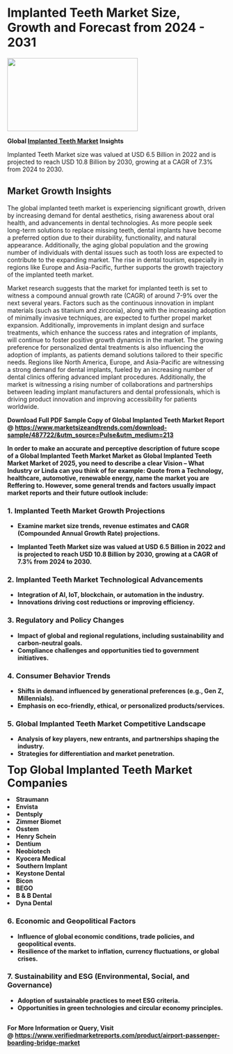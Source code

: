 <H1>Implanted Teeth Market Size, Growth and Forecast from 2024 - 2031</H1><img class="aligncenter size-medium wp-image-584254" src="https://thirdeyenews.in/wp-content/uploads/2024/09/Global-Market-Research-300x168.jpeg" alt="" width="300" height="168" /><p><strong>Global&nbsp;<a href="https://www.marketsizeandtrends.com/download-sample/487722/&amp;utm_source=Pulse&amp;utm_medium=213">Implanted Teeth Market</a> Insights</strong></p><p>Implanted Teeth Market size was valued at USD 6.5 Billion in 2022 and is projected to reach USD 10.8 Billion by 2030, growing at a CAGR of 7.3% from 2024 to 2030.</p><p><h2>Market Growth Insights</h2> <p>The global implanted teeth market is experiencing significant growth, driven by increasing demand for dental aesthetics, rising awareness about oral health, and advancements in dental technologies. As more people seek long-term solutions to replace missing teeth, dental implants have become a preferred option due to their durability, functionality, and natural appearance. Additionally, the aging global population and the growing number of individuals with dental issues such as tooth loss are expected to contribute to the expanding market. The rise in dental tourism, especially in regions like Europe and Asia-Pacific, further supports the growth trajectory of the implanted teeth market.</p> <p><strong></strong></p> <p>Market research suggests that the market for implanted teeth is set to witness a compound annual growth rate (CAGR) of around 7-9% over the next several years. Factors such as the continuous innovation in implant materials (such as titanium and zirconia), along with the increasing adoption of minimally invasive techniques, are expected to further propel market expansion. Additionally, improvements in implant design and surface treatments, which enhance the success rates and integration of implants, will continue to foster positive growth dynamics in the market. The growing preference for personalized dental treatments is also influencing the adoption of implants, as patients demand solutions tailored to their specific needs. Regions like North America, Europe, and Asia-Pacific are witnessing a strong demand for dental implants, fueled by an increasing number of dental clinics offering advanced implant procedures. Additionally, the market is witnessing a rising number of collaborations and partnerships between leading implant manufacturers and dental professionals, which is driving product innovation and improving accessibility for patients worldwide.</p> <p><strong></p><p><span class=""><strong>Download Full PDF Sample Copy of Global Implanted Teeth Market Report</strong> @ <a href="https://www.marketsizeandtrends.com/download-sample/487722/&amp;utm_source=Pulse&amp;utm_medium=213" target="_blank">https://www.marketsizeandtrends.com/download-sample/487722/&amp;utm_source=Pulse&amp;utm_medium=213</a></span></p><p>In order to make an accurate and perceptive description of future scope of a Global&nbsp;Implanted Teeth Market Market as Global&nbsp;Implanted Teeth Market Market of 2025, you need to describe a clear Vision &ndash; What Industry or Linda can you think of for example: Quote from a Technology, healthcare, automotive, renewable energy, name the market you are Reffering to. However, some general trends and factors usually impact market reports and their future outlook include:</p><h3>1.&nbsp;<strong>Implanted Teeth Market Growth Projections</strong></h3><ul><li>Examine market size trends, revenue estimates and CAGR (Compounded Annual Growth Rate) projections.</li><li><p>Implanted Teeth Market size was valued at USD 6.5 Billion in 2022 and is projected to reach USD 10.8 Billion by 2030, growing at a CAGR of 7.3% from 2024 to 2030.</p></li></ul><h3>2.&nbsp;<strong>Implanted Teeth Market Technological Advancements</strong></h3><ul><li>Integration of AI, IoT, blockchain, or automation in the industry.</li><li>Innovations driving cost reductions or improving efficiency.</li></ul><h3>3.&nbsp;<strong>Regulatory and Policy Changes</strong></h3><ul><li>Impact of global and regional regulations, including sustainability and carbon-neutral goals.</li><li>Compliance challenges and opportunities tied to government initiatives.</li></ul><h3>4.&nbsp;<strong>Consumer Behavior Trends</strong></h3><ul><li>Shifts in demand influenced by generational preferences (e.g., Gen Z, Millennials).</li><li>Emphasis on eco-friendly, ethical, or personalized products/services.</li></ul><h3>5.&nbsp;<strong>Global Implanted Teeth Market Competitive Landscape</strong></h3><ul><li>Analysis of key players, new entrants, and partnerships shaping the industry.</li><li>Strategies for differentiation and market penetration.</li></ul><p data-pm-slice="1 1 []"><span style="color: inherit; font-family: inherit; font-size: 25px;">Top Global Implanted Teeth Market Companies</span></p><div class="" data-test-id=""><p><li>Straumann</li><li> Envista</li><li> Dentsply</li><li> Zimmer Biomet</li><li> Osstem</li><li> Henry Schein</li><li> Dentium</li><li> Neobiotech</li><li> Kyocera Medical</li><li> Southern Implant</li><li> Keystone Dental</li><li> Bicon</li><li> BEGO</li><li> B & B Dental</li><li> Dyna Dental</li></p></div><h3>6.&nbsp;<strong>Economic and Geopolitical Factors</strong></h3><ul><li>Influence of global economic conditions, trade policies, and geopolitical events.</li><li>Resilience of the market to inflation, currency fluctuations, or global crises.</li></ul><h3>7.&nbsp;<strong>Sustainability and ESG (Environmental, Social, and Governance)</strong></h3><ul><li>Adoption of sustainable practices to meet ESG criteria.</li><li>Opportunities in green technologies and circular economy principles.</li></ul><h2><strong style="font-size: 14px;">For More Information or Query, Visit @&nbsp;</strong><a style="background-color: #ffffff; font-size: 14px;" href="https://www.marketsizeandtrends.com/report/implanted-teeth-market/" target="_blank">https://www.verifiedmarketreports.com/product/airport-passenger-boarding-bridge-market</a></h2>
